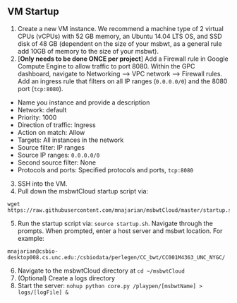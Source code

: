## VM Startup
1. Create a new VM instance. We recommend a machine type of 2 virtual CPUs (vCPUs) with 52 GB memory, an Ubuntu 14.04 LTS OS, 
and SSD disk of 48 GB (dependent on the size of your msbwt, as a general rule add 10GB of memory to the size of your msbwt).
2. [**Only needs to be done ONCE per project**] Add a Firewall rule in Google Compute Engine to allow traffic to port 8080. Within the GPC dashboard, navigate to Networking --> VPC network --> Firewall rules. Add an ingress rule that filters on all IP ranges (`0.0.0.0/0`) and the 8080 port (`tcp:8080`).
  - Name you instance and provide a description
  - Network: default
  - Priority: 1000
  - Direction of traffic: Ingress
  - Action on match: Allow
  - Targets: All instances in the network
  - Source filter: IP ranges
  - Source IP ranges: `0.0.0.0/0`
  - Second source filter: None
  - Protocols and ports: Specified protocols and ports, `tcp:8080`
3. SSH into the VM.
4. Pull down the msbwtCloud startup script via: 
```
wget https://raw.githubusercontent.com/mnajarian/msbwtCloud/master/startup.sh
```
5. Run the startup script via: ```source startup.sh```. Navigate through the prompts. When prompted, enter a host server and msbwt location. For example:
```
mnajarian@csbio-desktop008.cs.unc.edu:/csbiodata/perlegen/CC_bwt/CC001M4363_UNC_NYGC/
```
6. Navigate to the msbwtCloud directory at ```cd ~/msbwtCloud```
7. (Optional) Create a logs directory
8. Start the server: ```nohup python core.py /playpen/[msbwtName] > logs/[logFile] & ```
